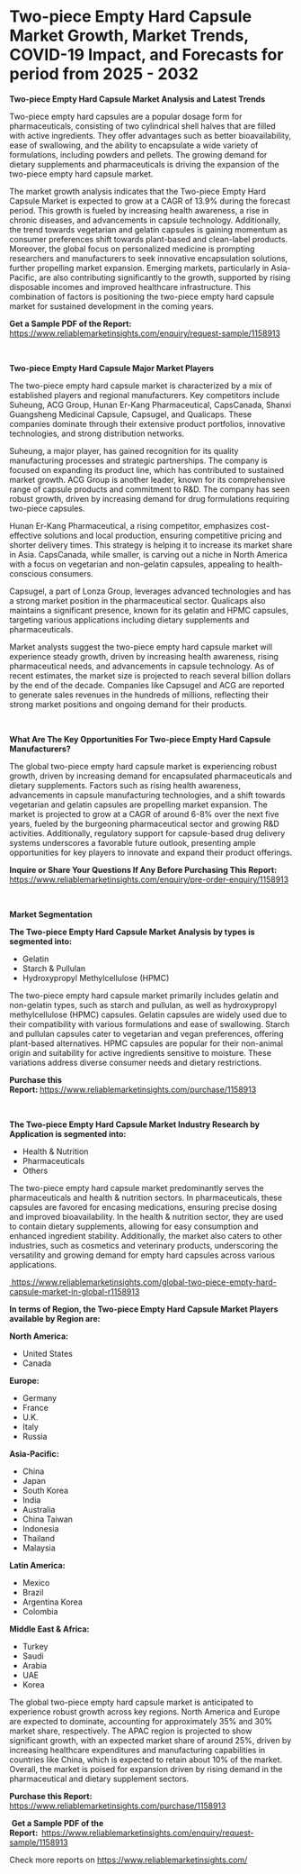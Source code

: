 <p><h1>Two-piece Empty Hard Capsule Market Growth, Market Trends, COVID-19 Impact, and Forecasts for period from 2025 - 2032</h1></p><p><strong>Two-piece Empty Hard Capsule Market Analysis and Latest Trends</strong></p>
<p><p>Two-piece empty hard capsules are a popular dosage form for pharmaceuticals, consisting of two cylindrical shell halves that are filled with active ingredients. They offer advantages such as better bioavailability, ease of swallowing, and the ability to encapsulate a wide variety of formulations, including powders and pellets. The growing demand for dietary supplements and pharmaceuticals is driving the expansion of the two-piece empty hard capsule market.</p><p>The market growth analysis indicates that the Two-piece Empty Hard Capsule Market is expected to grow at a CAGR of 13.9% during the forecast period. This growth is fueled by increasing health awareness, a rise in chronic diseases, and advancements in capsule technology. Additionally, the trend towards vegetarian and gelatin capsules is gaining momentum as consumer preferences shift towards plant-based and clean-label products. Moreover, the global focus on personalized medicine is prompting researchers and manufacturers to seek innovative encapsulation solutions, further propelling market expansion. Emerging markets, particularly in Asia-Pacific, are also contributing significantly to the growth, supported by rising disposable incomes and improved healthcare infrastructure. This combination of factors is positioning the two-piece empty hard capsule market for sustained development in the coming years.</p></p>
<p><strong>Get a Sample PDF of the Report:&nbsp;</strong> <a href="https://www.reliablemarketinsights.com/enquiry/request-sample/1158913?utm_campaign=2207&utm_medium=2&utm_source=Github&utm_content=ia&utm_term=22032025&utm_id=two-piece-empty-hard-capsule">https://www.reliablemarketinsights.com/enquiry/request-sample/1158913</a></p>
<p>&nbsp;</p>
<p><strong>Two-piece Empty Hard Capsule Major Market Players</strong></p>
<p><p>The two-piece empty hard capsule market is characterized by a mix of established players and regional manufacturers. Key competitors include Suheung, ACG Group, Hunan Er-Kang Pharmaceutical, CapsCanada, Shanxi Guangsheng Medicinal Capsule, Capsugel, and Qualicaps. These companies dominate through their extensive product portfolios, innovative technologies, and strong distribution networks.</p><p>Suheung, a major player, has gained recognition for its quality manufacturing processes and strategic partnerships. The company is focused on expanding its product line, which has contributed to sustained market growth. ACG Group is another leader, known for its comprehensive range of capsule products and commitment to R&D. The company has seen robust growth, driven by increasing demand for drug formulations requiring two-piece capsules.</p><p>Hunan Er-Kang Pharmaceutical, a rising competitor, emphasizes cost-effective solutions and local production, ensuring competitive pricing and shorter delivery times. This strategy is helping it to increase its market share in Asia. CapsCanada, while smaller, is carving out a niche in North America with a focus on vegetarian and non-gelatin capsules, appealing to health-conscious consumers.</p><p>Capsugel, a part of Lonza Group, leverages advanced technologies and has a strong market position in the pharmaceutical sector. Qualicaps also maintains a significant presence, known for its gelatin and HPMC capsules, targeting various applications including dietary supplements and pharmaceuticals.</p><p>Market analysts suggest the two-piece empty hard capsule market will experience steady growth, driven by increasing health awareness, rising pharmaceutical needs, and advancements in capsule technology. As of recent estimates, the market size is projected to reach several billion dollars by the end of the decade. Companies like Capsugel and ACG are reported to generate sales revenues in the hundreds of millions, reflecting their strong market positions and ongoing demand for their products.</p></p>
<p>&nbsp;</p>
<p><strong>What Are The Key Opportunities For Two-piece Empty Hard Capsule Manufacturers?</strong></p>
<p><p>The global two-piece empty hard capsule market is experiencing robust growth, driven by increasing demand for encapsulated pharmaceuticals and dietary supplements. Factors such as rising health awareness, advancements in capsule manufacturing technologies, and a shift towards vegetarian and gelatin capsules are propelling market expansion. The market is projected to grow at a CAGR of around 6-8% over the next five years, fueled by the burgeoning pharmaceutical sector and growing R&D activities. Additionally, regulatory support for capsule-based drug delivery systems underscores a favorable future outlook, presenting ample opportunities for key players to innovate and expand their product offerings.</p></p>
<p><strong>Inquire or Share Your Questions If Any Before Purchasing This Report:</strong> <a href="https://www.reliablemarketinsights.com/enquiry/pre-order-enquiry/1158913?utm_campaign=2207&utm_medium=2&utm_source=Github&utm_content=ia&utm_term=22032025&utm_id=two-piece-empty-hard-capsule">https://www.reliablemarketinsights.com/enquiry/pre-order-enquiry/1158913</a></p>
<p>&nbsp;</p>
<p><strong>Market Segmentation</strong></p>
<p><strong>The Two-piece Empty Hard Capsule Market Analysis by types is segmented into:</strong></p>
<p><ul><li>Gelatin</li><li>Starch & Pullulan</li><li>Hydroxypropyl Methylcellulose (HPMC)</li></ul></p>
<p><p>The two-piece empty hard capsule market primarily includes gelatin and non-gelatin types, such as starch and pullulan, as well as hydroxypropyl methylcellulose (HPMC) capsules. Gelatin capsules are widely used due to their compatibility with various formulations and ease of swallowing. Starch and pullulan capsules cater to vegetarian and vegan preferences, offering plant-based alternatives. HPMC capsules are popular for their non-animal origin and suitability for active ingredients sensitive to moisture. These variations address diverse consumer needs and dietary restrictions.</p></p>
<p><strong>Purchase this Report:&nbsp;</strong><a href="https://www.reliablemarketinsights.com/purchase/1158913?utm_campaign=2207&utm_medium=2&utm_source=Github&utm_content=ia&utm_term=22032025&utm_id=two-piece-empty-hard-capsule">https://www.reliablemarketinsights.com/purchase/1158913</a></p>
<p>&nbsp;</p>
<p><strong>The Two-piece Empty Hard Capsule Market Industry Research by Application is segmented into:</strong></p>
<p><ul><li>Health & Nutrition</li><li>Pharmaceuticals</li><li>Others</li></ul></p>
<p><p>The two-piece empty hard capsule market predominantly serves the pharmaceuticals and health & nutrition sectors. In pharmaceuticals, these capsules are favored for encasing medications, ensuring precise dosing and improved bioavailability. In the health & nutrition sector, they are used to contain dietary supplements, allowing for easy consumption and enhanced ingredient stability. Additionally, the market also caters to other industries, such as cosmetics and veterinary products, underscoring the versatility and growing demand for empty hard capsules across various applications.</p></p>
<p><a href="https://www.reliablemarketinsights.com/global-two-piece-empty-hard-capsule-market-in-global-r1158913?utm_campaign=2207&utm_medium=2&utm_source=Github&utm_content=ia&utm_term=22032025&utm_id=two-piece-empty-hard-capsule">&nbsp;https://www.reliablemarketinsights.com/global-two-piece-empty-hard-capsule-market-in-global-r1158913</a></p>
<p><strong>In terms of Region, the Two-piece Empty Hard Capsule Market Players available by Region are:</strong></p>
<p>
    <p> <strong> North America: </strong>
        <ul>
            <li>United States</li>
            <li>Canada</li>
        </ul>
        </p> 
    <p> <strong> Europe: </strong>
        <ul>
            <li>Germany</li>
            <li>France</li>
            <li>U.K.</li>
            <li>Italy</li>
            <li>Russia</li>
        </ul>
        </p> 
    <p> <strong> Asia-Pacific: </strong>
        <ul>
            <li>China</li>
            <li>Japan</li>
            <li>South Korea</li>
            <li>India</li>
            <li>Australia</li>
            <li>China Taiwan</li>
            <li>Indonesia</li>
            <li>Thailand</li>
            <li>Malaysia</li>
        </ul>
        </p> 
    <p> <strong> Latin America: </strong>
        <ul>
            <li>Mexico</li>
            <li>Brazil</li>
            <li>Argentina Korea</li>
            <li>Colombia</li>
        </ul>
        </p> 
    <p> <strong> Middle East & Africa: </strong>
        <ul>
            <li>Turkey</li>
            <li>Saudi</li>
            <li>Arabia</li>
            <li>UAE</li>
            <li>Korea</li>
        </ul>
    </p>
    </p>
<p><p>The global two-piece empty hard capsule market is anticipated to experience robust growth across key regions. North America and Europe are expected to dominate, accounting for approximately 35% and 30% market share, respectively. The APAC region is projected to show significant growth, with an expected market share of around 25%, driven by increasing healthcare expenditures and manufacturing capabilities in countries like China, which is expected to retain about 10% of the market. Overall, the market is poised for expansion driven by rising demand in the pharmaceutical and dietary supplement sectors.</p></p>
<p><strong>Purchase this Report: </strong><a href="https://www.reliablemarketinsights.com/purchase/1158913?utm_campaign=2207&utm_medium=2&utm_source=Github&utm_content=ia&utm_term=22032025&utm_id=two-piece-empty-hard-capsule">https://www.reliablemarketinsights.com/purchase/1158913</a></p>
<p>&nbsp;<strong>Get a Sample PDF of the Report:&nbsp;&nbsp;</strong><a href="https://www.reliablemarketinsights.com/enquiry/request-sample/1158913?utm_campaign=2207&utm_medium=2&utm_source=Github&utm_content=ia&utm_term=22032025&utm_id=two-piece-empty-hard-capsule">https://www.reliablemarketinsights.com/enquiry/request-sample/1158913</a></p>
<p><strong></strong></p>
<p>Check more reports on <a href="https://www.reliablemarketinsights.com/?utm_campaign=2207&utm_medium=2&utm_source=Github&utm_content=ia&utm_term=22032025&utm_id=two-piece-empty-hard-capsule">https://www.reliablemarketinsights.com/</a></p>